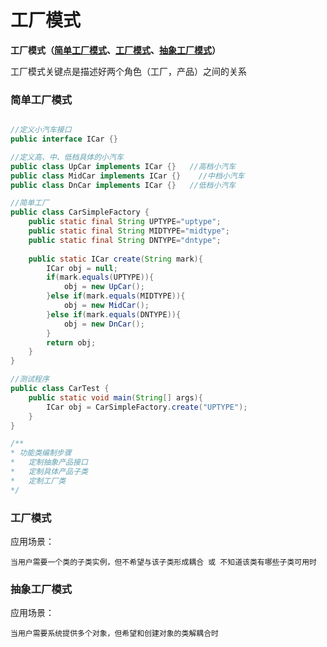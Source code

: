 # 工厂模式

**工厂模式（[简单工厂模式](简单工厂模式)、[工厂模式](工厂模式)、[抽象工厂模式](抽象工厂模式)）**

工厂模式关键点是描述好两个角色（工厂，产品）之间的关系

### 简单工厂模式

```java

//定义小汽车接口
public interface ICar {}    

//定义高、中、低档具体的小汽车
public class UpCar implements ICar {}   //高档小汽车
public class MidCar implements ICar {}    //中档小汽车
public class DnCar implements ICar {}   //低档小汽车

//简单工厂
public class CarSimpleFactory {
    public static final String UPTYPE="uptype";
    public static final String MIDTYPE="midtype";
    public static final String DNTYPE="dntype";
    
    public static ICar create(String mark){
        ICar obj = null;
        if(mark.equals(UPTYPE)){
            obj = new UpCar();
        }else if(mark.equals(MIDTYPE)){
            obj = new MidCar();
        }else if(mark.equals(DNTYPE)){
            obj = new DnCar();
        }
        return obj;
    }
}

//测试程序
public class CarTest {
    public static void main(String[] args){
        ICar obj = CarSimpleFactory.create("UPTYPE");
    }
}

/**
* 功能类编制步骤
*   定制抽象产品接口
*   定制具体产品子类
*   定制工厂类
*/

```

### 工厂模式

应用场景：
    
    当用户需要一个类的子类实例，但不希望与该子类形成耦合 或 不知道该类有哪些子类可用时
    



### 抽象工厂模式

应用场景：

    当用户需要系统提供多个对象，但希望和创建对象的类解耦合时
